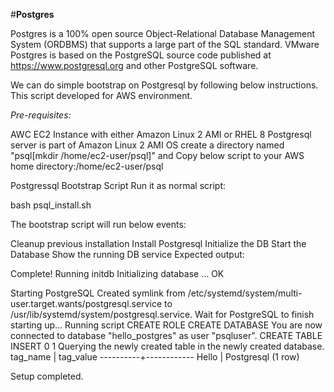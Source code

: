 #**Postgres**

Postgres is a 100% open source Object-Relational Database Management System (ORDBMS) that supports a large part of the SQL standard.
VMware Postgres is based on the PostgreSQL source code published at https://www.postgresql.org and other PostgreSQL software.

We can do simple bootstrap on Postgresql by following below instructions. This script developed for AWS environment. 

*Pre-requisites:*

AWC EC2 Instance with either Amazon Linux 2 AMI or RHEL 8
Postgresql server is part of Amazon Linux 2 AMI OS
create a directory named "psql[mkdir /home/ec2-user/psql]" and Copy below script to your AWS home directory:/home/ec2-user/psql

Postgressql Bootstrap Script
Run it as normal script:

bash psql_install.sh

The bootstrap script will run below events:

Cleanup previous installation
Install Postgresql
Initialize the DB
Start the Database
Show the running DB service
Expected output:

 Complete!
Running initdb
Initializing database ... OK

Starting PostgreSQL
Created symlink from /etc/systemd/system/multi-user.target.wants/postgresql.service to /usr/lib/systemd/system/postgresql.service.
Wait for PostgreSQL to finish starting up...
Running script
CREATE ROLE
CREATE DATABASE
You are now connected to database "hello_postgres" as user "psqluser".
CREATE TABLE
INSERT 0 1
Querying the newly created table in the newly created database.
 tag_name | tag_value
----------+------------
 Hello    | Postgresql
(1 row)

Setup completed.
